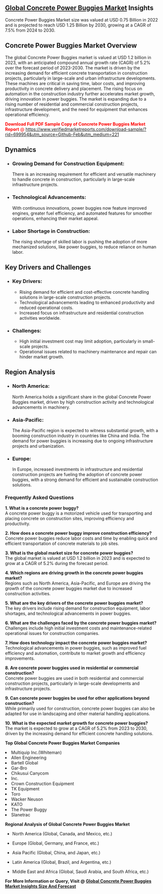 <h2><a href="https://www.verifiedmarketreports.com/download-sample/?rid=699954&amp;utm_source=Github&amp;utm_medium=221" target="_blank">Global Concrete Power Buggies Market</a> Insights</h2><p>Concrete Power Buggies Market size was valued at USD 0.75 Billion in 2022 and is projected to reach USD 1.25 Billion by 2030, growing at a CAGR of 7.5% from 2024 to 2030.</p><p> <h2>Concrete Power Buggies Market Overview</h2> <p>The global Concrete Power Buggies market is valued at USD 1.2 billion in 2023, with an anticipated compound annual growth rate (CAGR) of 5.2% over the forecast period of 2023-2030. The market is driven by the increasing demand for efficient concrete transportation in construction projects, particularly in large-scale and urban infrastructure developments. These machines are critical in saving time, labor costs, and improving productivity in concrete delivery and placement. The rising focus on automation in the construction industry further accelerates market growth, driving innovation in power buggies. The market is expanding due to a rising number of residential and commercial construction projects, infrastructure development, and the need for equipment that enhances operational efficiency. <p><p><span class=""><span style="color: #ff0000;"><strong>Download Full PDF Sample Copy of Concrete Power Buggies Market Report</strong> @ </span><a href="https://www.verifiedmarketreports.com/download-sample/?rid=699954&amp;utm_source=Github-Feb&amp;utm_medium=221" target="_blank">https://www.verifiedmarketreports.com/download-sample/?rid=699954&amp;utm_source=Github-Feb&amp;utm_medium=221</a></span></p></p> <h2>Dynamics</h2> <ul> <li><h3>Growing Demand for Construction Equipment: </h3>There is an increasing requirement for efficient and versatile machinery to handle concrete in construction, particularly in large-scale infrastructure projects.</li> <li><h3>Technological Advancements: </h3>With continuous innovations, power buggies now feature improved engines, greater fuel efficiency, and automated features for smoother operations, enhancing their market appeal.</li> <li><h3>Labor Shortage in Construction: </h3>The rising shortage of skilled labor is pushing the adoption of more mechanized solutions, like power buggies, to reduce reliance on human labor.</li> </ul> <h2>Key Drivers and Challenges</h2> <ul> <li><h3>Key Drivers: </h3> <ul> <li>Rising demand for efficient and cost-effective concrete handling solutions in large-scale construction projects.</li> <li>Technological advancements leading to enhanced productivity and reduced operational costs.</li> <li>Increased focus on infrastructure and residential construction activities worldwide.</li> </ul> </li> <li><h3>Challenges: </h3> <ul> <li>High initial investment cost may limit adoption, particularly in small-scale projects.</li> <li>Operational issues related to machinery maintenance and repair can hinder market growth.</li> </ul> </li> </ul> <h2>Region Analysis</h2> <ul> <li><h3>North America: </h3>North America holds a significant share in the global Concrete Power Buggies market, driven by high construction activity and technological advancements in machinery.</li> <li><h3>Asia-Pacific: </h3>The Asia-Pacific region is expected to witness substantial growth, with a booming construction industry in countries like China and India. The demand for power buggies is increasing due to ongoing infrastructure projects and urbanization.</li> <li><h3>Europe: </h3>In Europe, increased investments in infrastructure and residential construction projects are fueling the adoption of concrete power buggies, with a strong demand for efficient and sustainable construction solutions.</li> </ul> <h3>Frequently Asked Questions</h3> <p><b>1. What is a concrete power buggy?</b><br>A concrete power buggy is a motorized vehicle used for transporting and placing concrete on construction sites, improving efficiency and productivity.</p> <p><b>2. How does a concrete power buggy improve construction efficiency?</b><br>Concrete power buggies reduce labor costs and time by enabling quick and efficient transportation of concrete materials to job sites.</p> <p><b>3. What is the global market size for concrete power buggies?</b><br>The global market is valued at USD 1.2 billion in 2023 and is expected to grow at a CAGR of 5.2% during the forecast period.</p> <p><b>4. Which regions are driving growth in the concrete power buggies market?</b><br>Regions such as North America, Asia-Pacific, and Europe are driving the growth of the concrete power buggies market due to increased construction activities.</p> <p><b>5. What are the key drivers of the concrete power buggies market?</b><br>The key drivers include rising demand for construction equipment, labor shortages, and technological advancements in power buggies.</p> <p><b>6. What are the challenges faced by the concrete power buggies market?</b><br>Challenges include high initial investment costs and maintenance-related operational issues for construction companies.</p> <p><b>7. How does technology impact the concrete power buggies market?</b><br>Technological advancements in power buggies, such as improved fuel efficiency and automation, contribute to market growth and efficiency improvements.</p> <p><b>8. Are concrete power buggies used in residential or commercial construction?</b><br>Concrete power buggies are used in both residential and commercial construction projects, particularly in large-scale developments and infrastructure projects.</p> <p><b>9. Can concrete power buggies be used for other applications beyond construction?</b><br>While primarily used for construction, concrete power buggies can also be adapted for use in landscaping and other material handling applications.</p> <p><b>10. What is the expected market growth for concrete power buggies?</b><br>The market is expected to grow at a CAGR of 5.2% from 2023 to 2030, driven by the increasing demand for efficient concrete handling solutions.</p> </p><p><strong>Top Global Concrete Power Buggies Market Companies</strong></p><div data-test-id=""><p><li>Multiquip Inc.(Whiteman)</li><li> Allen Engineering</li><li> Bartell Global</li><li> Gar-Bro</li><li> Chikusui Canycom</li><li> Inc.</li><li> Crown Construction Equipment</li><li> TK Equipment</li><li> Toro</li><li> Wacker Neuson</li><li> KATO</li><li> The Power Buggy</li><li> Slanetrac</li></p><div><strong>Regional Analysis of&nbsp;Global Concrete Power Buggies Market</strong></div><ul><li dir="ltr"><p dir="ltr">North America&nbsp;(Global, Canada, and Mexico, etc.)</p></li><li dir="ltr"><p dir="ltr">Europe (Global, Germany, and France, etc.)</p></li><li dir="ltr"><p dir="ltr">Asia Pacific&nbsp;(Global, China, and Japan, etc.)</p></li><li dir="ltr"><p dir="ltr">Latin America&nbsp;(Global, Brazil, and Argentina, etc.)</p></li><li dir="ltr">Middle East and Africa&nbsp;(Global, Saudi Arabia, and South Africa, etc.)</li></ul><p><strong>For More Information or Query, Visit @&nbsp;</strong><strong><a href="https://www.verifiedmarketreports.com/product/concrete-power-buggies-market/?utm_source=Github&amp;utm_medium=221" target="_blank">Global Concrete Power Buggies Market Insights Size And Forecast</a></strong></p></div>

